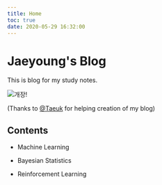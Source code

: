 ```yaml
---
title: Home
toc: true
date: 2020-05-29 16:32:00
---
```




# Jaeyoung's Blog



This is blog for my study notes.

![개장!](https://user-images.githubusercontent.com/26294469/74609940-0b6b0880-5132-11ea-9616-d6f8293cc8aa.gif)

(Thanks to [@Taeuk](https://github.com/taeuk-gang) for helping creation of my blog)



## Contents

- Machine Learning

- Bayesian Statistics

- Reinforcement Learning



  